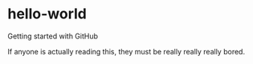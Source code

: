 hello-world
===========

Getting started with GitHub

If anyone is actually reading this, they must be
really
    really
        really
            bored.
